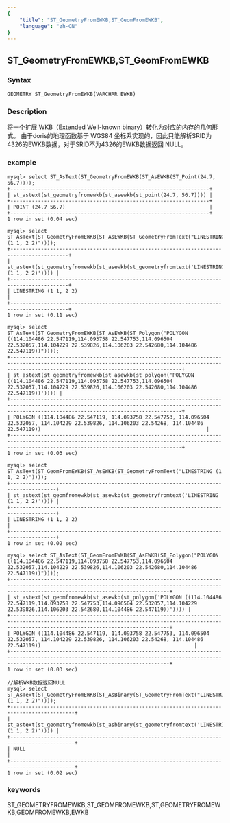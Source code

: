 ```yaml
---
{
    "title": "ST_GeometryFromEWKB,ST_GeomFromEWKB",
    "language": "zh-CN"
}
---
```


<!-- 
Licensed to the Apache Software Foundation (ASF) under one
or more contributor license agreements.  See the NOTICE file
distributed with this work for additional information
regarding copyright ownership.  The ASF licenses this file
to you under the Apache License, Version 2.0 (the
"License"); you may not use this file except in compliance
with the License.  You may obtain a copy of the License at

  http://www.apache.org/licenses/LICENSE-2.0

Unless required by applicable law or agreed to in writing,
software distributed under the License is distributed on an
"AS IS" BASIS, WITHOUT WARRANTIES OR CONDITIONS OF ANY
KIND, either express or implied.  See the License for the
specific language governing permissions and limitations
under the License.
-->

## ST_GeometryFromEWKB,ST_GeomFromEWKB

### Syntax

`GEOMETRY ST_GeometryFromEWKB(VARCHAR EWKB)`

### Description

将一个扩展 WKB（Extended Well-known binary）转化为对应的内存的几何形式。
由于doris的地理函数基于 WGS84 坐标系实现的，因此只能解析SRID为4326的EWKB数据，对于SRID不为4326的EWKB数据返回 NULL。

### example

```
mysql> select ST_AsText(ST_GeometryFromEWKB(ST_AsEWKB(ST_Point(24.7, 56.7))));
+-----------------------------------------------------------------+
| st_astext(st_geometryfromewkb(st_asewkb(st_point(24.7, 56.7)))) |
+-----------------------------------------------------------------+
| POINT (24.7 56.7)                                               |
+-----------------------------------------------------------------+
1 row in set (0.04 sec)

mysql> select ST_AsText(ST_GeometryFromEWKB(ST_AsEWKB(ST_GeometryFromText("LINESTRING (1 1, 2 2)"))));
+-----------------------------------------------------------------------------------------+
| st_astext(st_geometryfromewkb(st_asewkb(st_geometryfromtext('LINESTRING (1 1, 2 2)')))) |
+-----------------------------------------------------------------------------------------+
| LINESTRING (1 1, 2 2)                                                                   |
+-----------------------------------------------------------------------------------------+
1 row in set (0.11 sec)

mysql> select ST_AsText(ST_GeometryFromEWKB(ST_AsEWKB(ST_Polygon("POLYGON ((114.104486 22.547119,114.093758 22.547753,114.096504 22.532057,114.104229 22.539826,114.106203 22.542680,114.104486 22.547119))"))));
+----------------------------------------------------------------------------------------------------------------------------------------------------------------------------------------------------+
| st_astext(st_geometryfromewkb(st_asewkb(st_polygon('POLYGON ((114.104486 22.547119,114.093758 22.547753,114.096504 22.532057,114.104229 22.539826,114.106203 22.542680,114.104486 22.547119))')))) |
+----------------------------------------------------------------------------------------------------------------------------------------------------------------------------------------------------+
| POLYGON ((114.104486 22.547119, 114.093758 22.547753, 114.096504 22.532057, 114.104229 22.539826, 114.106203 22.54268, 114.104486 22.547119))                                                      |
+----------------------------------------------------------------------------------------------------------------------------------------------------------------------------------------------------+
1 row in set (0.03 sec)

mysql> select ST_AsText(ST_GeomFromEWKB(ST_AsEWKB(ST_GeometryFromText("LINESTRING (1 1, 2 2)"))));
+-------------------------------------------------------------------------------------+
| st_astext(st_geomfromewkb(st_asewkb(st_geometryfromtext('LINESTRING (1 1, 2 2)')))) |
+-------------------------------------------------------------------------------------+
| LINESTRING (1 1, 2 2)                                                               |
+-------------------------------------------------------------------------------------+
1 row in set (0.02 sec)

mysql> select ST_AsText(ST_GeomFromEWKB(ST_AsEWKB(ST_Polygon("POLYGON ((114.104486 22.547119,114.093758 22.547753,114.096504 22.532057,114.104229 22.539826,114.106203 22.542680,114.104486 22.547119))"))));
+------------------------------------------------------------------------------------------------------------------------------------------------------------------------------------------------+
| st_astext(st_geomfromewkb(st_asewkb(st_polygon('POLYGON ((114.104486 22.547119,114.093758 22.547753,114.096504 22.532057,114.104229 22.539826,114.106203 22.542680,114.104486 22.547119))')))) |
+------------------------------------------------------------------------------------------------------------------------------------------------------------------------------------------------+
| POLYGON ((114.104486 22.547119, 114.093758 22.547753, 114.096504 22.532057, 114.104229 22.539826, 114.106203 22.54268, 114.104486 22.547119))                                                  |
+------------------------------------------------------------------------------------------------------------------------------------------------------------------------------------------------+
1 row in set (0.03 sec)

//解析WKB数据返回NULL
mysql> select ST_AsText(ST_GeometryFromEWKB(ST_AsBinary(ST_GeometryFromText("LINESTRING (1 1, 2 2)"))));
+-------------------------------------------------------------------------------------------+
| st_astext(st_geometryfromewkb(st_asbinary(st_geometryfromtext('LINESTRING (1 1, 2 2)')))) |
+-------------------------------------------------------------------------------------------+
| NULL                                                                                      |
+-------------------------------------------------------------------------------------------+
1 row in set (0.02 sec)

```
### keywords
ST_GEOMETRYFROMEWKB,ST_GEOMFROMEWKB,ST,GEOMETRYFROMEWKB,GEOMFROMEWKB,EWKB
